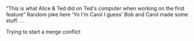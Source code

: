 “This is what Alice & Ted did on Ted's computer when working on the first feature”
Random joke here
'Yo I'm Carol I guess'
Bob and Carol made some stuff. . . 

Trying to start a merge conflict